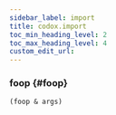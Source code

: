 ```yaml
---
sidebar_label: import
title: codox.import
toc_min_heading_level: 2
toc_max_heading_level: 4
custom_edit_url:
---
```






### foop {#foop}
``` clojure
(foop & args)
```

